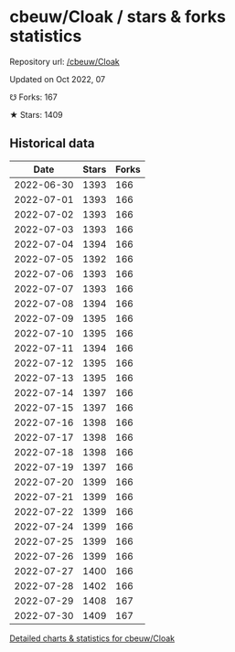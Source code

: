 # cbeuw/Cloak / stars & forks statistics

Repository url: [/cbeuw/Cloak](https://github.com/cbeuw/Cloak)

Updated on Oct 2022, 07

☋ Forks: 167

★ Stars: 1409

## Historical data
| Date | Stars | Forks |
|------|-------|-------|
| 2022-06-30 | 1393 | 166 | 
| 2022-07-01 | 1393 | 166 | 
| 2022-07-02 | 1393 | 166 | 
| 2022-07-03 | 1393 | 166 | 
| 2022-07-04 | 1394 | 166 | 
| 2022-07-05 | 1392 | 166 | 
| 2022-07-06 | 1393 | 166 | 
| 2022-07-07 | 1393 | 166 | 
| 2022-07-08 | 1394 | 166 | 
| 2022-07-09 | 1395 | 166 | 
| 2022-07-10 | 1395 | 166 | 
| 2022-07-11 | 1394 | 166 | 
| 2022-07-12 | 1395 | 166 | 
| 2022-07-13 | 1395 | 166 | 
| 2022-07-14 | 1397 | 166 | 
| 2022-07-15 | 1397 | 166 | 
| 2022-07-16 | 1398 | 166 | 
| 2022-07-17 | 1398 | 166 | 
| 2022-07-18 | 1398 | 166 | 
| 2022-07-19 | 1397 | 166 | 
| 2022-07-20 | 1399 | 166 | 
| 2022-07-21 | 1399 | 166 | 
| 2022-07-22 | 1399 | 166 | 
| 2022-07-24 | 1399 | 166 | 
| 2022-07-25 | 1399 | 166 | 
| 2022-07-26 | 1399 | 166 | 
| 2022-07-27 | 1400 | 166 | 
| 2022-07-28 | 1402 | 166 | 
| 2022-07-29 | 1408 | 167 | 
| 2022-07-30 | 1409 | 167 | 


[Detailed charts & statistics for cbeuw/Cloak](https://reviewgithub.com/rep/cbeuw/Cloak)
